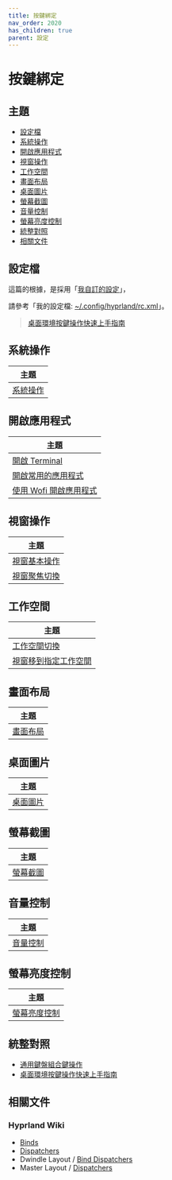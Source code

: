 ```yaml
---
title: 按鍵綁定
nav_order: 2020
has_children: true
parent: 設定
---
```



# 按鍵綁定


## 主題

* [設定檔](#設定檔)
* [系統操作](#系統操作)
* [開啟應用程式](#開啟應用程式)
* [視窗操作](#視窗操作)
* [工作空間](#工作空間)
* [畫面布局](#畫面布局)
* [桌面圖片](#桌面圖片)
* [螢幕截圖](#螢幕截圖)
* [音量控制](#音量控制)
* [螢幕亮度控制](#螢幕亮度控制)
* [統整對照](#統整對照)
* [相關文件](#相關文件)


## 設定檔

這篇的根據，是採用「[我自訂的設定](https://github.com/samwhelp/note-about-hyprland/tree/gh-pages/_demo/config/hyprland-config/main)」，

請參考「我的設定檔: [~/.config/hyprland/rc.xml](https://github.com/samwhelp/note-about-hyprland/blob/gh-pages/_demo/config/hyprland-config/main/hyprland.conf)」。


> [桌面環境按鍵操作快速上手指南](https://samwhelp.github.io/system-modeling/read/zh_tw/quick-start)


## 系統操作

| 主題 |
| --- |
| [系統操作](keybind/system-control) |


## 開啟應用程式

| 主題 |
| --- |
| [開啟 Terminal](keybind/application-launch-terminal) |
| [開啟常用的應用程式](keybind/application-launch-favorite) |
| [使用 Wofi 開啟應用程式](keybind/application-launch-wofi) |


## 視窗操作

| 主題 |
| --- |
| [視窗基本操作](keybind/window-control) |
| [視窗聚焦切換](keybind/window-focus) |


## 工作空間

| 主題 |
| --- |
| [工作空間切換](keybind/workspace-switch) |
| [視窗移到指定工作空間](keybind/window-move-to-workspace) |


## 畫面布局

| 主題 |
| --- |
| [畫面布局](keybind/layout-control) |


## 桌面圖片

| 主題 |
| --- |
| [桌面圖片](keybind/wallpaper-control) |


## 螢幕截圖

| 主題 |
| --- |
| [螢幕截圖](keybind/screenshot-control) |


## 音量控制

| 主題 |
| --- |
| [音量控制](keybind/volume-control) |


## 螢幕亮度控制

| 主題 |
| --- |
| [螢幕亮度控制](keybind/monitor-brightness-control) |


## 統整對照

* [通用鍵盤組合鍵操作](https://samwhelp.github.io/system-modeling/read/zh_tw/spec-keybind-common)
* [桌面環境按鍵操作快速上手指南](https://samwhelp.github.io/system-modeling/read/zh_tw/quick-start)


## 相關文件

### Hyprland Wiki

* [Binds](https://wiki.hyprland.org/Configuring/Binds/)
* [Dispatchers](https://wiki.hyprland.org/Configuring/Dispatchers/)
* Dwindle Layout / [Bind Dispatchers](https://wiki.hyprland.org/Configuring/Dwindle-Layout/#bind-dispatchers)
* Master Layout / [Dispatchers](https://wiki.hyprland.org/Configuring/Master-Layout/#dispatchers)
